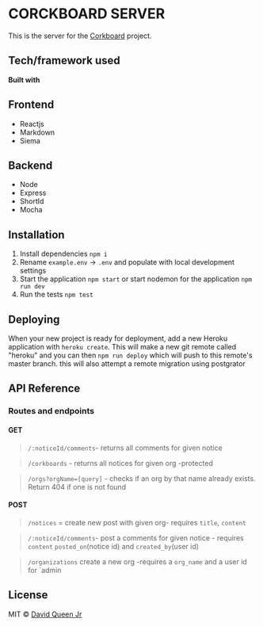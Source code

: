 # CORCKBOARD SERVER
This is the server for the [Corkboard](https://github.com/dcoollx/Corkboard-client) project.

## Tech/framework used

<b>Built with</b>
## Frontend
 - Reactjs
 - Markdown
 - Siema
## Backend
 - Node
 - Express
 - ShortId
 - Mocha
 

## Installation 
1. Install dependencies `npm i`
2. Rename `example.env` -> `.env` and populate with local development settings
3. Start the application `npm start` or start nodemon for the application `npm run dev`
4. Run the tests `npm test`

## Deploying

When your new project is ready for deployment, add a new Heroku application with `heroku create`. This will make a new git remote called "heroku" and you can then `npm run deploy` which will push to this remote's master branch.
this will also attempt a remote migration using postgrator

## API Reference

### Routes and endpoints

#### GET

>`/:noticeId/comments`- returns all comments for given notice

>`/corkboards` - returns all notices for given org -protected

> `/orgs?orgName=[query]` - checks if an org by that name already exists. Return 404 if one is not found

#### POST

>`/notices` = create new post with given org- requires `title`, `content`

>`/:noticeId/comments`- post a comments for given notice - requires `content` `posted_on`(notice id) and 
`created_by`(user id)

>`/organizations` create a new org -requires a `org_name` and a user id for `admin



## License

MIT © [David Queen Jr](https://github.com/dcoollx)
